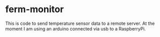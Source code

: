 ferm-monitor
============

This is code to send temperature sensor data to a remote server.  At the moment I am using an arduino connected via usb to a RaspberryPi.
